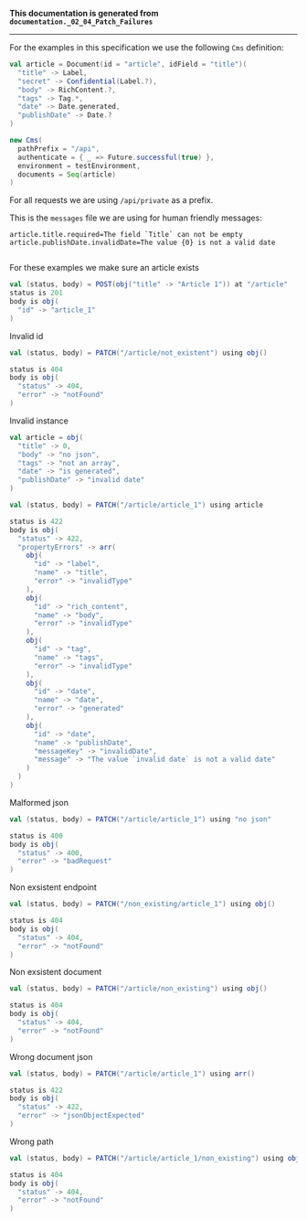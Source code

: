 **This documentation is generated from `documentation._02_04_Patch_Failures`**

---
For the examples in this specification we use the following
`Cms` definition:

```scala
val article = Document(id = "article", idField = "title")(
  "title" -> Label,
  "secret" -> Confidential(Label.?),
  "body" -> RichContent.?,
  "tags" -> Tag.*,
  "date" -> Date.generated,
  "publishDate" -> Date.?
)

new Cms(
  pathPrefix = "/api",
  authenticate = { _ => Future.successful(true) },
  environment = testEnvironment,
  documents = Seq(article)
)
```

For all requests we are using `/api/private` as a prefix.

This is the `messages` file we are using for human friendly messages:
```
article.title.required=The field `Title` can not be empty
article.publishDate.invalidDate=The value {0} is not a valid date


```
For these examples we make sure an article exists
```scala
val (status, body) = POST(obj("title" -> "Article 1")) at "/article"
status is 201
body is obj(
  "id" -> "article_1"
)
```
Invalid id
```scala
val (status, body) = PATCH("/article/not_existent") using obj()

status is 404
body is obj(
  "status" -> 404,
  "error" -> "notFound"
)
```
Invalid instance
```scala
val article = obj(
  "title" -> 0,
  "body" -> "no json",
  "tags" -> "not an array",
  "date" -> "is generated",
  "publishDate" -> "invalid date" 
)

val (status, body) = PATCH("/article/article_1") using article

status is 422
body is obj(
  "status" -> 422,
  "propertyErrors" -> arr(
    obj(
      "id" -> "label",
      "name" -> "title",
      "error" -> "invalidType"
    ),
    obj(
      "id" -> "rich_content",
      "name" -> "body",
      "error" -> "invalidType"
    ),
    obj(
      "id" -> "tag",
      "name" -> "tags",
      "error" -> "invalidType"
    ),
    obj(
      "id" -> "date",
      "name" -> "date",
      "error" -> "generated"
    ),
    obj(
      "id" -> "date",
      "name" -> "publishDate",
      "messageKey" -> "invalidDate",
      "message" -> "The value `invalid date` is not a valid date"
    )
  )
)
```
Malformed json
```scala
val (status, body) = PATCH("/article/article_1") using "no json" 

status is 400
body is obj(
  "status" -> 400,
  "error" -> "badRequest"
)
```
Non exsistent endpoint
```scala
val (status, body) = PATCH("/non_existing/article_1") using obj()

status is 404
body is obj(
  "status" -> 404,
  "error" -> "notFound"
)
```
Non exsistent document
```scala
val (status, body) = PATCH("/article/non_existing") using obj() 

status is 404
body is obj(
  "status" -> 404,
  "error" -> "notFound"
)
```
Wrong document json
```scala
val (status, body) = PATCH("/article/article_1") using arr() 

status is 422
body is obj(
  "status" -> 422,
  "error" -> "jsonObjectExpected"
)
```
Wrong path
```scala
val (status, body) = PATCH("/article/article_1/non_existing") using obj()

status is 404
body is obj(
  "status" -> 404,
  "error" -> "notFound"
)
```
